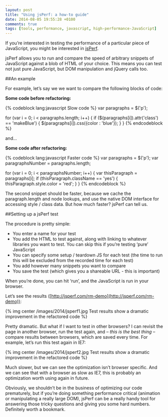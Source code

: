 ```yaml
---
layout: post
title: "Using jsPerf: a how-to guide"
date: 2014-08-05 19:55:28 +0100
comments: true
tags: [tools, performance, javascript, high-performance-JavaScript]
---
```


If you’re interested in testing the performance of a particular piece of JavaScript, you might be interested in [jsPerf](http://jsperf.com/).

jsPerf allows you to run and compare the speed of arbitrary snippets of JavaScript against a blob of HTML of your choice. This means you can test not just pure JavaScript, but DOM manipulation and jQuery calls too.<!--more-->

##An example

For example, let’s say we we want to compare the following blocks of code:

**Some code before refactoring:**

{% codeblock lang:javascript Slow code %}
var paragraphs = $('p');
 
for (var i = 0; i < paragraphs.length; i++) {
    if ($(paragraphs[i]).attr('class') == 'makeBlue') {
        $(paragraphs[i]).css({color : 'blue'});
    }
}
{% endcodeblock %}

and...

**Some code after refactoring:**

{% codeblock lang:javascript Faster code %}
var paragraphs = $('p');
var paragraphsNumber = paragraphs.length;
 
for (var i = 0; i < paragraphsNumber; i++) {
    var thisParagraph = paragraphs[i];
    if (thisParagraph.className == 'yes') {
        thisParagraph.style.color = 'red';
    }
}
{% endcodeblock %}

The second snippet should be faster, because we cache the paragraph.length and node lookups, and use the native DOM interface for accessing style / class data. But how much faster? jsPerf can tell us.

##Setting up a jsPerf test

The procedure is pretty simple:

+ You enter a name for your test
+ You add the HTML to test against, along with linking to whatever libraries you want to test. You can skip this if you’re testing ‘pure’ JavaScript
+ You can specify some setup / teardown JS for each test (the time to run this will be excluded from the recorded time for each test)
+ You add however many snippets you want to compare
+ You save the test (which gives you a shareable URL - this is important)

When you’re done, you can hit ‘run’, and the JavaScript is run in your browser.

Let’s see the results ([http://jsperf.com/rm-demo](http://jsperf.com/rm-demo)):

{% img center /images/2014/jsperf1.jpg Test results show a dramatic improvement in the refactored code %}

Pretty dramatic. But what if I want to test in other browsers? I can revisit the page in another browser, run the test again, and – *this is the best thing* – compare results between browsers, which are saved every time. For example, let’s run this test again in IE7:

{% img center /images/2014/jsperf2.jpg Test results show a dramatic improvement in the refactored code %}

Much slower, but we can see the optimization isn’t browser specific. And we can see that with a browser as slow as IE7, this is probably an optimization worth using again in future.

Obviously, we shouldn’t be in the business of optimizing our code prematurely, but if you’re doing something performance critical (animation or manipulating a really large DOM), jsPerf can be a really handy tool for answering those tricky questions and giving you some hard numbers. Definitely worth a bookmark.